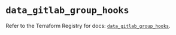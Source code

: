 # `data_gitlab_group_hooks`

Refer to the Terraform Registry for docs: [`data_gitlab_group_hooks`](https://registry.terraform.io/providers/gitlabhq/gitlab/18.4.0/docs/data-sources/group_hooks).
